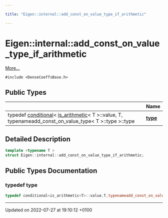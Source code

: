 ```yaml
---

title: "Eigen::internal::add_const_on_value_type_if_arithmetic"

---
```


# Eigen::internal::add_const_on_value_type_if_arithmetic



 [More...](#detailed-description)


`#include <DenseCoeffsBase.h>`

## Public Types

|                | Name           |
| -------------- | -------------- |
| typedef <a href="http://example.org/classes/structeigen_1_1internal_1_1conditional/">conditional</a>< <a href="http://example.org/classes/structeigen_1_1internal_1_1is__arithmetic/">is_arithmetic</a>< T >::value, T, typenameadd_const_on_value_type< T >::type >::type | **[type](http://example.org/classes/structeigen_1_1internal_1_1add__const__on__value__type__if__arithmetic/#typedef-type)**  |

## Detailed Description

```cpp
template <typename T >
struct Eigen::internal::add_const_on_value_type_if_arithmetic;
```

## Public Types Documentation

### typedef type

```cpp
typedef conditional<is_arithmetic<T>::value,T,typenameadd_const_on_value_type<T>::type>::type Eigen::internal::add_const_on_value_type_if_arithmetic< T >::type;
```


-------------------------------

Updated on 2022-07-27 at 19:10:12 +0100